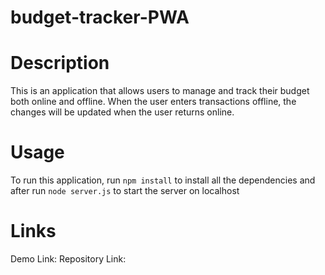 # budget-tracker-PWA

# Description
This is an application that allows users to manage and track their budget both online and offline.
When the user enters transactions offline, the changes will be updated when the user returns online.

# Usage 
To run this application, run `npm install` to install all the dependencies and after run `node server.js` to start the server on localhost

# Links 
Demo Link: 
Repository Link:

